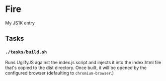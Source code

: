 # Fire

My JS1K entry


## Tasks

### `./tasks/build.sh`

Runs UglifyJS against the index.js script and injects it into the index.html file that's copied to the dist directory. Once built, it will be opened by the configured browser (defaulting to `chromium-browser`.)